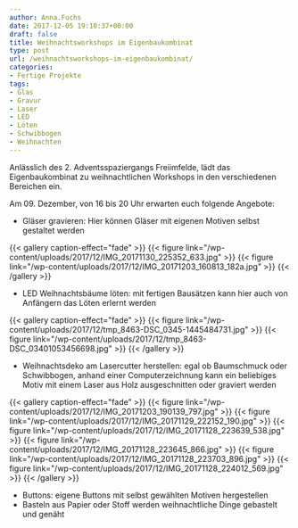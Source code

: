 ```yaml
---
author: Anna.Fuchs
date: 2017-12-05 19:10:37+00:00
draft: false
title: Weihnachtsworkshops im Eigenbaukombinat
type: post
url: /weihnachtsworkshops-im-eigenbaukombinat/
categories:
- Fertige Projekte
tags:
- Glas
- Gravur
- Laser
- LED
- Löten
- Schwibbogen
- Weihnachten
---
```


Anlässlich des 2. Adventsspaziergangs Freiimfelde,
lädt das Eigenbaukombinat zu weihnachtlichen Workshops in den verschiedenen Bereichen ein.

Am 09. Dezember, von 16 bis 20 Uhr erwarten euch folgende Angebote:<!-- more -->

- Gläser gravieren:
Hier können Gläser mit eigenen Motiven selbst gestaltet werden


{{< gallery caption-effect="fade" >}}
  {{< figure link="/wp-content/uploads/2017/12/IMG_20171130_225352_633.jpg" >}}
{{< figure link="/wp-content/uploads/2017/12/IMG_20171203_160813_182a.jpg" >}}
{{< /gallery >}}

- LED Weihnachtsbäume löten:
mit fertigen Bausätzen kann hier auch von Anfängern das Löten erlernt werden


{{< gallery caption-effect="fade" >}}
  {{< figure link="/wp-content/uploads/2017/12/tmp_8463-DSC_0345-1445484731.jpg" >}}
{{< figure link="/wp-content/uploads/2017/12/tmp_8463-DSC_03401053456698.jpg" >}}
{{< /gallery >}}

- Weihnachtsdeko am Lasercutter herstellen:
egal ob Baumschmuck oder Schwibbogen, anhand einer Computerzeichnung kann ein beliebiges Motiv mit einem Laser aus Holz ausgeschnitten oder graviert werden


{{< gallery caption-effect="fade" >}}
  {{< figure link="/wp-content/uploads/2017/12/IMG_20171203_190139_797.jpg" >}}
{{< figure link="/wp-content/uploads/2017/12/IMG_20171129_222152_190.jpg" >}}
{{< figure link="/wp-content/uploads/2017/12/IMG_20171128_223639_538.jpg" >}}
{{< figure link="/wp-content/uploads/2017/12/IMG_20171128_223645_866.jpg" >}}
{{< figure link="/wp-content/uploads/2017/12/IMG_20171128_223703_896.jpg" >}}
{{< figure link="/wp-content/uploads/2017/12/IMG_20171128_224012_569.jpg" >}}
{{< /gallery >}}

- Buttons:
eigene Buttons mit selbst gewählten Motiven hergestellen
- Basteln
aus Papier oder Stoff werden weihnachtliche Dinge gebastelt und genäht
